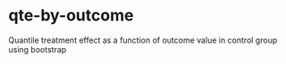 # qte-by-outcome
Quantile treatment effect as a function of outcome value in control group using bootstrap
